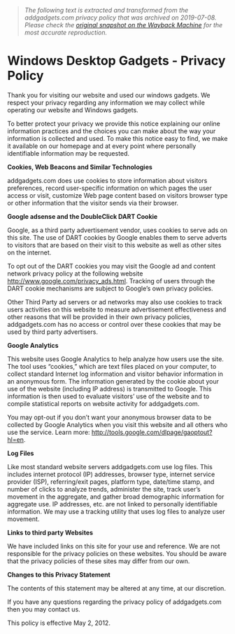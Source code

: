 > *The following text is extracted and transformed from the addgadgets.com privacy policy that was archived on 2019-07-08. Please check the [original snapshot on the Wayback Machine](https://web.archive.org/web/20190708135003id_/http%3A//addgadgets.com/privacy_policy.html) for the most accurate reproduction.*

# Windows Desktop Gadgets - Privacy Policy

Thank you for visiting our website and used our windows gadgets. We respect your privacy regarding any information we may collect while operating our website and Windows gadgets.

To better protect your privacy we provide this notice explaining our online information practices and the choices you can make about the way your information is collected and used. To make this notice easy to find, we make it available on our homepage and at every point where personally identifiable information may be requested.

**Cookies, Web Beacons and Similar Technologies**

addgadgets.com does use cookies to store information about visitors preferences, record user-specific information on which pages the user access or visit, customize Web page content based on visitors browser type or other information that the visitor sends via their browser.

**Google adsense and the DoubleClick DART Cookie**

Google, as a third party advertisement vendor, uses cookies to serve ads on this site. The use of DART cookies by Google enables them to serve adverts to visitors that are based on their visit to this website as well as other sites on the internet.

To opt out of the DART cookies you may visit the Google ad and content network privacy policy at the following website <http://www.google.com/privacy_ads.html>. Tracking of users through the DART cookie mechanisms are subject to Google’s own privacy policies.

Other Third Party ad servers or ad networks may also use cookies to track users activities on this website to measure advertisement effectiveness and other reasons that will be provided in their own privacy policies, addgadgets.com has no access or control over these cookies that may be used by third party advertisers.

**Google Analytics**

This website uses Google Analytics to help analyze how users use the site. The tool uses “cookies,” which are text files placed on your computer, to collect standard Internet log information and visitor behavior information in an anonymous form. The information generated by the cookie about your use of the website (including IP address) is transmitted to Google. This information is then used to evaluate visitors’ use of the website and to compile statistical reports on website activity for addgadgets.com.

You may opt-out if you don’t want your anonymous browser data to be collected by Google Analytics when you visit this website and all others who use the service. Learn more: <http://tools.google.com/dlpage/gaoptout?hl=en>.

**Log Files**

Like most standard website servers addgadgets.com use log files. This includes internet protocol (IP) addresses, browser type, internet service provider (ISP), referring/exit pages, platform type, date/time stamp, and number of clicks to analyze trends, administer the site, track user’s movement in the aggregate, and gather broad demographic information for aggregate use. IP addresses, etc. are not linked to personally identifiable information. We may use a tracking utility that uses log files to analyze user movement.

**Links to third party Websites**

We have included links on this site for your use and reference. We are not responsible for the privacy policies on these websites. You should be aware that the privacy policies of these sites may differ from our own.

**Changes to this Privacy Statement**

The contents of this statement may be altered at any time, at our discretion. 

If you have any questions regarding the privacy policy of addgadgets.com then you may contact us.

This policy is effective May 2, 2012.
